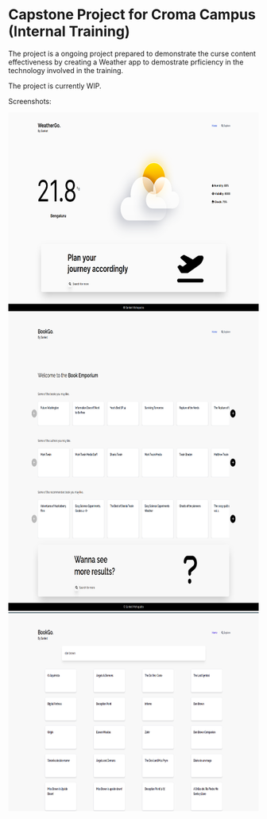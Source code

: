 # Capstone Project for Croma Campus (Internal Training)

The project is a ongoing project prepared to demonstrate the curse content effectiveness by creating a Weather app to demostrate prficiency in the technology involved in the training.

The project is currently WIP.

Screenshots:

<p style="text-align: center;">
<img src="./images/image1.png"  height="400" />
<img src="./images/book.png"  height="600" />
<img src="./images/search.png"  height="400" />
</p>
